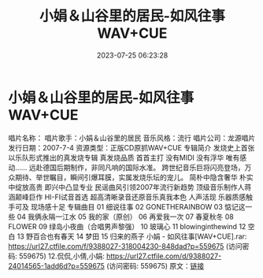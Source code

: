 ﻿---
title: 小娟＆山谷里的居民-如风往事WAV+CUE
date: 2023-07-25 06:23:28
categories: WAV车载音乐、镜像
tags: 华语中文
---
# 小娟＆山谷里的居民-如风往事WAV+CUE

唱片名称：
唱片歌手：小娟＆山谷里的居民
音乐风格：流行
唱片公司：龙源唱片
发行日期：2007-7-4
资源类型：正版CD原抓WAV+CUE
专辑简介
发烧史上首张以乐队形式推出的真发烧专辑
真发烧品质 首首主打 没有MIDI 没有浮华 唯有感动……
远赴德国后期制作，非同凡响的国际水准。
跨世纪音乐巨将闪亮登场，万众期待、举世瞩目，瞬间引爆耳膜，实属发烧乐坛的宠儿。
简朴中隐含奢华 朴实中绽放高贵 即兴中凸显专业 民谣曲风引领2007年流行新趋势
顶级音乐制作人蒋涵颠峰巨作 HI-FI试音首选
超高清晰录音还原音乐真我本色 人声活现 乐器质感触手可及 现场感十足
专辑曲目
01 细说往事
02 GONETHERAINBOW
03 惦记这一些
04 我俩永隔一江水
05 我的家（原创）
06 再爱我一次
07 春夏秋冬
08 FLOWER
09 绿岛小夜曲（合唱男声黎强）
10 玻璃心
11 blowinginthewind
12 空白
13 野百合也有春天
14 梦田
15 归来的燕子
小娟 - 如风往事[WAV+CUE].rar: https://url27.ctfile.com/f/9388027-318004230-848dad?p=559675
(访问密码: 559675)
12.侃侃,小倩,小娟: https://url27.ctfile.com/d/9388027-24014565-1add6d?p=559675
(访问密码: 559675)
原文：[链接](https://blog.sina.com.cn/s/blog_1647c7e76010312tq.html)